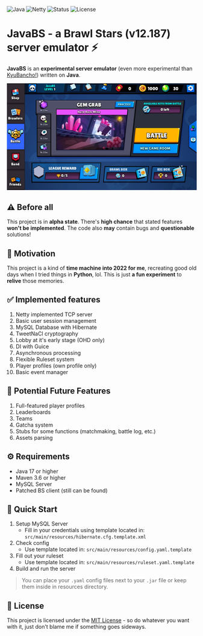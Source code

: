 ![Java](https://img.shields.io/badge/Java-17+-orange?logo=openjdk) ![Netty](https://img.shields.io/badge/Netty-4.x-blue) ![Status](https://img.shields.io/badge/Status-Alpha-yellow) ![License](https://img.shields.io/badge/License-MIT-green)
# JavaBS - a Brawl Stars (v12.187) server emulator ⚡
**JavaBS** is an **experimental server emulator** (even more experimental than [KyuBancho!](https://gitlab.com/root-7325/kyu-bancho)) written on **Java**.

![Running JavaBS](screenshots/main.png)

## ⚠️ Before all
This project is in **alpha state**. There's **high chance** that stated features **won't be implemented**. The code also **may** contain bugs and **questionable** solutions!

## 💭 Motivation
This project is a kind of **time machine into 2022 for me**, recreating good old days when I tried things in **Python**, lol. This is just **a fun experiment** to **relive** those memories. 

## ✅ Implemented features
1. Netty implemented TCP server
2. Basic user session management
3. MySQL Database with Hibernate
4. TweetNaCl cryptography
5. Lobby at it's early stage (OHD only)
6. DI with Guice
7. Asynchronous processing
8. Flexible Ruleset system
9. Player profiles (own profile only)
10. Basic event manager

## 🚧 Potential Future Features
1. Full-featured player profiles
2. Leaderboards
3. Teams
4. Gatcha system
5. Stubs for some functions (matchmaking, battle log, etc.)
6. Assets parsing

## ⚙️ Requirements
- Java 17 or higher
- Maven 3.6 or higher
- MySQL Server
- Patched BS client (still can be found)

## 🚀 Quick Start
1. Setup MySQL Server
    - Fill in your credentials using template located in: `src/main/resources/hibernate.cfg.template.xml`
2. Check config
    - Use template located in: `src/main/resources/config.yaml.template`
3. Fill out your ruleset
    - Use template located in: `src/main/resources/ruleset.yaml.template`
4. Build and run the server

> You can place your `.yaml` config files next to your `.jar` file or keep them inside in resources directory.

## 📃 License
This project is licensed under the [MIT License](LICENSE) - so do whatever you want with it, just don't blame me if something goes sideways.